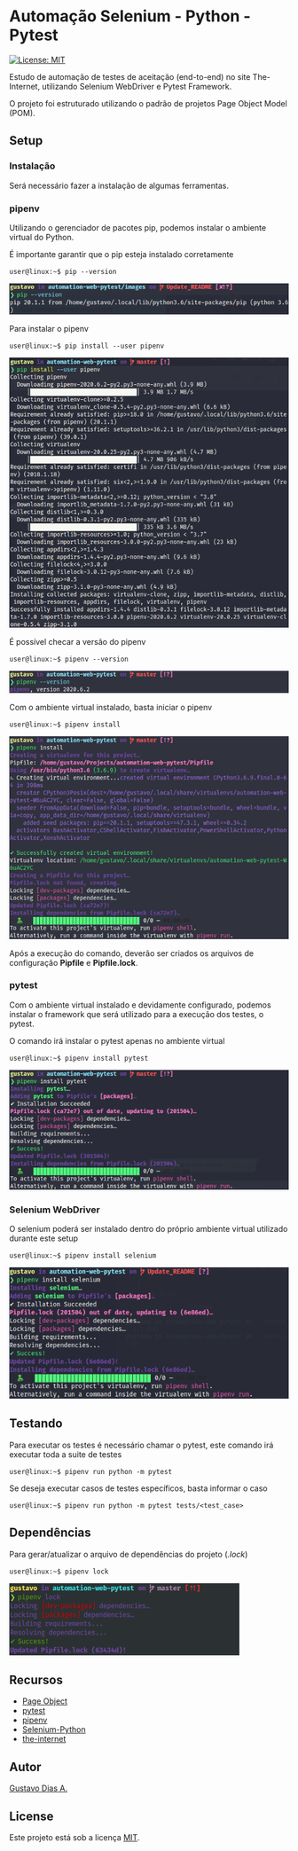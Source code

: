 # Automação Selenium - Python - Pytest

[![License: MIT](https://img.shields.io/badge/License-MIT-blue.svg)](https://opensource.org/licenses/MIT)

Estudo de automação de testes de aceitação (end-to-end) no site The-Internet, utilizando Selenium WebDriver e Pytest Framework.

O projeto foi estruturado utilizando o padrão de projetos Page Object Model (POM).

## Setup

### Instalação

Será necessário fazer a instalação de algumas ferramentas.

### pipenv

Utilizando o gerenciador de pacotes pip, podemos instalar o ambiente virtual do Python.

É importante garantir que o pip esteja instalado corretamente

```console
user@linux:~$ pip --version
```

![pip --version](images/pip_version.png)

Para instalar o pipenv

```console
user@linux:~$ pip install --user pipenv
```

![pip install --user pipenv](images/pip_install_pipenv.png)

É possível checar a versão do pipenv

```console
user@linux:~$ pipenv --version
```

![pipenv --version](images/pipenv_version.png)

Com o ambiente virtual instalado, basta iniciar o pipenv

```console
user@linux:~$ pipenv install
```

![pipenv install](images/pipenv_install_ini.png)

Após a execução do comando, deverão ser criados os arquivos de configuração **Pipfile** e **Pipfile.lock**.

### pytest

Com o ambiente virtual instalado e devidamente configurado, podemos instalar o framework que será utilizado para a execução dos testes, o pytest.

O comando irá instalar o pytest apenas no ambiente virtual

```console
user@linux:~$ pipenv install pytest
```

![pipenv install pytest](images/pipenv_install_pytest.png)

### Selenium WebDriver

O selenium poderá ser instalado dentro do próprio ambiente virtual utilizado durante este setup

```console
user@linux:~$ pipenv install selenium
```

![pipenv install selenium](images/pipenv_install_selenium.png)

## Testando

Para executar os testes é necessário chamar o pytest, este comando irá executar toda a suite de testes

```console
user@linux:~$ pipenv run python -m pytest
```

Se deseja executar casos de testes específicos, basta informar o caso

```console
user@linux:~$ pipenv run python -m pytest tests/<test_case>
```

## Dependências

Para gerar/atualizar o arquivo de dependências do projeto (*.lock*)

```console
user@linux:~$ pipenv lock
```
![pipenv lock](images/pipenv_lock.png)

## Recursos

* [Page Object](https://martinfowler.com/bliki/PageObject.html)
* [pytest](https://docs.pytest.org/en/latest/)
* [pipenv](https://pipenv.pypa.io/en/latest/)
* [Selenium-Python](https://selenium-python.readthedocs.io/)
* [the-internet](https://the-internet.herokuapp.com/)

## Autor

[Gustavo Dias A.](https://www.linkedin.com/in/gustavo-dias-alexandre-543568157/)

## License

Este projeto está sob a licença [MIT](LICENSE).
